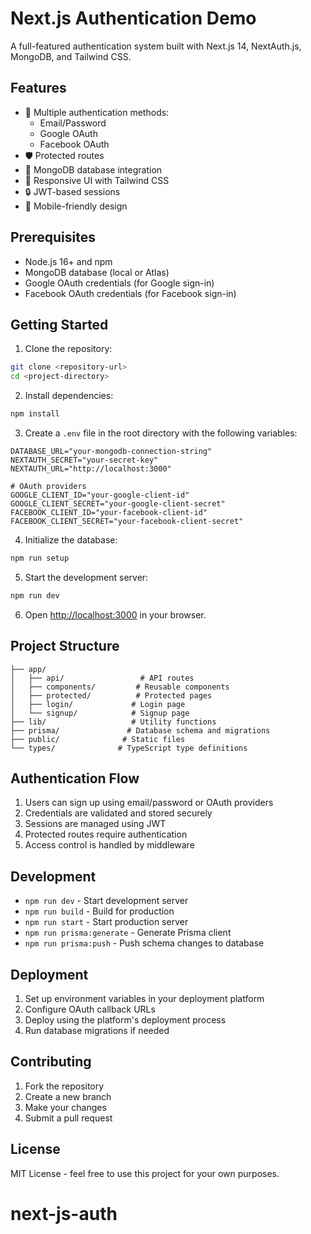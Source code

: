 # Next.js Authentication Demo

A full-featured authentication system built with Next.js 14, NextAuth.js, MongoDB, and Tailwind CSS.

## Features

- 🔐 Multiple authentication methods:
  - Email/Password
  - Google OAuth
  - Facebook OAuth
- 🛡️ Protected routes
- 💾 MongoDB database integration
- 🎨 Responsive UI with Tailwind CSS
- 🔒 JWT-based sessions
- 📱 Mobile-friendly design

## Prerequisites

- Node.js 16+ and npm
- MongoDB database (local or Atlas)
- Google OAuth credentials (for Google sign-in)
- Facebook OAuth credentials (for Facebook sign-in)

## Getting Started

1. Clone the repository:

```bash
git clone <repository-url>
cd <project-directory>
```

2. Install dependencies:

```bash
npm install
```

3. Create a `.env` file in the root directory with the following variables:

```env
DATABASE_URL="your-mongodb-connection-string"
NEXTAUTH_SECRET="your-secret-key"
NEXTAUTH_URL="http://localhost:3000"

# OAuth providers
GOOGLE_CLIENT_ID="your-google-client-id"
GOOGLE_CLIENT_SECRET="your-google-client-secret"
FACEBOOK_CLIENT_ID="your-facebook-client-id"
FACEBOOK_CLIENT_SECRET="your-facebook-client-secret"
```

4. Initialize the database:

```bash
npm run setup
```

5. Start the development server:

```bash
npm run dev
```

6. Open [http://localhost:3000](http://localhost:3000) in your browser.

## Project Structure

```
├── app/
│   ├── api/                 # API routes
│   ├── components/         # Reusable components
│   ├── protected/          # Protected pages
│   ├── login/             # Login page
│   └── signup/            # Signup page
├── lib/                   # Utility functions
├── prisma/               # Database schema and migrations
├── public/              # Static files
└── types/              # TypeScript type definitions
```

## Authentication Flow

1. Users can sign up using email/password or OAuth providers
2. Credentials are validated and stored securely
3. Sessions are managed using JWT
4. Protected routes require authentication
5. Access control is handled by middleware

## Development

- `npm run dev` - Start development server
- `npm run build` - Build for production
- `npm run start` - Start production server
- `npm run prisma:generate` - Generate Prisma client
- `npm run prisma:push` - Push schema changes to database

## Deployment

1. Set up environment variables in your deployment platform
2. Configure OAuth callback URLs
3. Deploy using the platform's deployment process
4. Run database migrations if needed

## Contributing

1. Fork the repository
2. Create a new branch
3. Make your changes
4. Submit a pull request

## License

MIT License - feel free to use this project for your own purposes.
# next-js-auth
